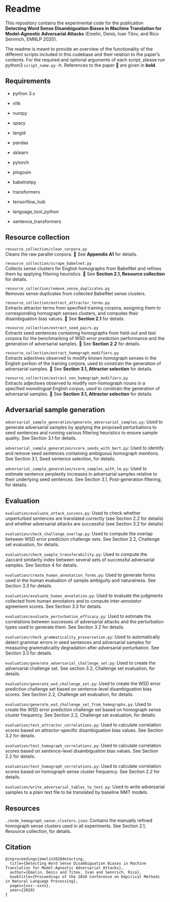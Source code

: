 # Readme 

This repository contains the experimental code for the publication **Detecting Word Sense Disambiguation Biases in Machine Translation for Model-Agnostic Adversarial Attacks** (Emelin, Denis, Ivan Titov, and Rico Sennrich, EMNLP 2020).

The readme is meant to provide an overview of the functionality of the different scripts included in this codebase and their relation to the paper’s contents. For the required and optional arguments of each script, please run python3 `script_name.py` -h. References to the paper :blue_book: are given in **bold**.
  
  
## Requirements

* python 3.x

* nltk
* numpy
* spacy
* langid
* pandas
* sklearn
* pytorch
* pingouin
* babelnetpy
* transformers
* tensorflow_hub
* language_tool_python
* sentence_transformers
  
  
## Resource collection

`resource_collection/clean_corpora.py`  
Cleans the raw parallel corpora. :blue_book: See **Appendix A1** for details.

`resource_collection/scrape_babelnet.py`  
Collects sense clusters for English homographs from BabelNet and refines them by applying filtering heuristics. :blue_book: See **Section 2.1, Resource collection** for details.

`resource_collection/remove_sense_duplicates.py`  
Removes sense duplicates from collected BabelNet sense clusters.

`resource_collection/extract_attractor_terms.py`  
Extracts attractor terms from specified training corpora, assigning them to corresponding homograph senses clusters, and computes their disambiguation bias values. :blue_book: See **Section 2.1** for details.

`resource_collection/extract_seed_pairs.py`  
Extracts seed sentences containing homographs from held-out and test corpora for the benchmarking of WSD error prediction performance and the generation of adversarial samples. :blue_book: See **Section 2.2** for details.

`resource_collection/extract_homograph_modifiers.py`  
Extracts adjectives observed to modify known homograph senses in the English portion of the training corpora, used to constrain the generation of adversarial samples. :blue_book: See **Section 3.1, Attractor selection** for details.

`resource_collection/extract_non_homograph_modifiers.py`  
Extracts adjectives observed to modify non-homograph nouns in a specified monolingual English corpus, used to constrain the generation of adversarial samples. :blue_book: See **Section 3.1, Attractor selection** for details.
  
  
## Adversarial sample generation

`adversarial_sample_generation/generate_adversarial_samples.py`:
Used to generate adversarial samples by applying the proposed perturbations to seed sentences and running various filtering heuristics to ensure sample quality. See Section 3.1 for details.

`adversarial_sample_generation/score_seeds_with_bert.py`:
Used to identify and remove seed sentences containing ambiguous homograph mentions. See Section 3.1, Seed sentence selection, for details.

`adversarial_sample_generation/score_samples_with_lm.py`:
Used to estimate sentence perplexity increases in adversarial samples relative to their underlying seed sentences. See Section 3.1, Post-generation filtering, for details.



## Evaluation

`evaluation/evaluate_attack_success.py`:
Used to check whether unperturbed sentences are translated correctly (see Section 2.2 for details) and whether adversarial attacks are successful (see Section 3.2 for details)

`evaluation/check_challenge_overlap.py`:
Used to compute the overlap between WSD error prediction challenge sets. See Section 2.2, Challenge set evaluation, for details.

`evaluation/check_sample_transferability.py`:
Used to compute the Jaccard similarity index between several sets of successful adversarial samples. See Section 4 for details.

`evaluation/create_human_annotation_forms.py`:
Used to generate forms used in the human evaluation of sample ambiguity and naturalness. See Section 3.3 for details.

`evaluation/evaluate_human_annotation.py`:
Used to evaluate the judgments collected from human annotators and to compute inter-annotator agreement scores. See Section 3.3 for details.

`evaluation/evaluate_perturbation_efficacy.py`:
Used to estimate the correlations between successes of adversarial attacks and the perturbation types used to generate them. See Section 3.2 for details.

`evaluation/check_grammaticality_preservation.py`:
Used to automatically detect grammar errors in seed sentences and adversarial samples for measuring grammaticality degradation after adversarial perturbation. See Section 3.3 for details.

`evaluation/generate_adversarial_challenge_set.py`:
Used to create the adversarial challenge set. See section 3.2, Challenge set evaluation, for details.

`evaluation/generate_wsd_challenge_set.py`:
Used to create the WSD error prediction challenge set based on sentence-level disambiguation bias scores. See Section 2.2, Challenge set evaluation, for details.

`evaluation/generate_wsd_challenge_set_from_homographs.py`:
Used to create the WSD error prediction challenge set based on homograph sense cluster frequency. See Section 2.2, Challenge set evaluation, for details.

`evaluation/test_attractor_correlations.py`:
Used to calculate correlation scores based on attractor-specific disambiguation bias values. See Section 3.2 for details.

`evaluation/test_homograph_correlations.py`:
Used to calculate correlation scores based on sentence-level disambiguation bias values. See Section 2.2 for details.

`evaluation/test_homograph_correlations.py`:
Used to calculate correlation scores based on homograph sense cluster frequency. See Section 2.2 for details.
 
`evaluation/write_adversarial_tables_to_text.py`:
Used to write adversarial samples to a plain text file to be translated by baseline NMT models.



## Resources
`./ende_homograph_sense_clusters.json`:
Contains the manually refined homograph sense clusters used in all experiments. See Section 2.1, Resource collection, for details.


## Citation

```
@inproceedings{emelin2020detecting,
  title={Detecting Word Sense Disambiguation Biases in Machine Translation for Model-Agnostic Adversarial Attacks},
  author={Emelin, Denis and Titov, Ivan and Sennrich, Rico},
  booktitle={Proceedings of the 2020 Conference on Empirical Methods in Natural Language Processing},
  pages={xxx--xxxx},
  year={2020}
}
```
